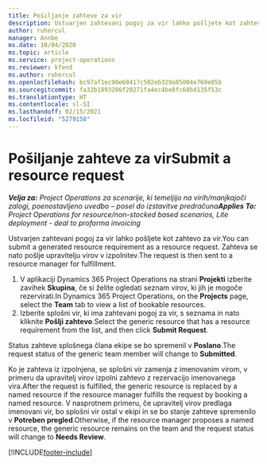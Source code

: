 ```yaml
---
title: Pošiljanje zahteve za vir
description: Ustvarjen zahtevani pogoj za vir lahko pošljete kot zahtevo za vir. Zahteva se nato pošlje upravitelju virov v izpolnitev.
author: ruhercul
manager: Annbe
ms.date: 10/04/2020
ms.topic: article
ms.service: project-operations
ms.reviewer: kfend
ms.author: ruhercul
ms.openlocfilehash: bc97af1ec90e60417c502eb329a85004e769e05b
ms.sourcegitcommit: fa32b1893286f20271fa4ec4be8fc68bd135f53c
ms.translationtype: HT
ms.contentlocale: sl-SI
ms.lasthandoff: 02/15/2021
ms.locfileid: "5279158"
---
```

# <a name="submit-a-resource-request"></a><span data-ttu-id="5943b-104">Pošiljanje zahteve za vir</span><span class="sxs-lookup"><span data-stu-id="5943b-104">Submit a resource request</span></span>

<span data-ttu-id="5943b-105">_**Velja za:** Project Operations za scenarije, ki temeljijo na virih/manjkajoči zalogi, poenostavljeno uvedbo – posel do izstavitve predračuna_</span><span class="sxs-lookup"><span data-stu-id="5943b-105">_**Applies To:** Project Operations for resource/non-stocked based scenarios, Lite deployment - deal to proforma invoicing_</span></span>

<span data-ttu-id="5943b-106">Ustvarjen zahtevani pogoj za vir lahko pošljete kot zahtevo za vir.</span><span class="sxs-lookup"><span data-stu-id="5943b-106">You can submit a generated resource requirement as a resource request.</span></span> <span data-ttu-id="5943b-107">Zahteva se nato pošlje upravitelju virov v izpolnitev.</span><span class="sxs-lookup"><span data-stu-id="5943b-107">The request is then sent to a resource manager for fulfillment.</span></span>

1. <span data-ttu-id="5943b-108">V aplikaciji Dynamics 365 Project Operations na strani **Projekti** izberite zavihek **Skupina**, če si želite ogledati seznam virov, ki jih je mogoče rezervirati.</span><span class="sxs-lookup"><span data-stu-id="5943b-108">In Dynamics 365 Project Operations, on the **Projects** page, select the **Team** tab to view a list of bookable resources.</span></span> 
2. <span data-ttu-id="5943b-109">Izberite splošni vir, ki ima zahtevani pogoj za vir, s seznama in nato kliknite **Pošlji zahtevo**.</span><span class="sxs-lookup"><span data-stu-id="5943b-109">Select the generic resource that has a resource requirement from the list, and then click **Submit Request**.</span></span>

<span data-ttu-id="5943b-110">Status zahteve splošnega člana ekipe se bo spremenil v **Poslano**.</span><span class="sxs-lookup"><span data-stu-id="5943b-110">The request status of the generic team member will change to **Submitted**.</span></span>

<span data-ttu-id="5943b-111">Ko je zahteva iz izpolnjena, se splošni vir zamenja z imenovanim virom, v primeru da upravitelj virov izpolni zahtevo z rezervacijo imenovanega vira.</span><span class="sxs-lookup"><span data-stu-id="5943b-111">After the request is fulfilled, the generic resource is replaced by a named resource if the resource manager fulfills the request by booking a named resource.</span></span> <span data-ttu-id="5943b-112">V nasprotnem primeru, če upravitelj virov predlaga imenovani vir, bo splošni vir ostal v ekipi in se bo stanje zahteve spremenilo v **Potreben pregled**.</span><span class="sxs-lookup"><span data-stu-id="5943b-112">Otherwise, if the resource manager proposes a named resource, the generic resource remains on the team and the request status will change to **Needs Review**.</span></span>


[!INCLUDE[footer-include](../includes/footer-banner.md)]